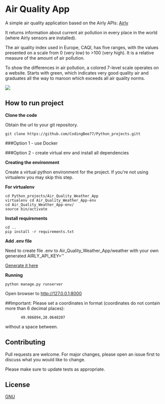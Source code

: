# Air Quality App

A simple air quality application based on the Airly APIs:
[Airly](https://airly.org/pl/)

It returns information about current air pollution in every place
in the world (where Airly sensors are installed). 


The air quality index used in Europe, CAQI, has five ranges,
with the values presented on a scale from 0 (very low) to >100 (very high). 
It is a relative measure of the amount of air pollution.

To show the differences in air pollution, a colored 7-level scale 
operates on a website. Starts with green,
which indicates very good quality air and graduates all the way
to maroon which exceeds all air quality norms.


![](Air_quality_weather_app.gif)


## How to run project


**Clone the code**

Obtain the url to your git repository.

```
git clone https://github.com/CodingBee77/Python_projects.gitt
```

###Option 1 - use Docker


###Option 2 - create virtual env and install all dependencies

**Creating the environment**

Create a virtual python environment for the project. If you're not using virtualenv you may skip this step.


**For virtualenv**


```
cd Python_projects/Air_Quality_Weather_App
virtualenv cd Air_Quality_Weather_App-env
cd Air_Quality_Weather_App-env/
source bin/activate
```

**Install requirements**

```
cd ..
pip install -r requirements.txt
```

**Add .env file**
 
Need to create file .env to Air_Quality_Weather_App/weather
with your own generated AIRLY_API_KEY=''

[Generate it here](https://developer.airly.org/docs)

**Running**

```
python manage.py runserver
```

Open browser to http://127.0.0.1:8000



##Important:
Please set a coordinates in format (coordinates do not contain more than 6 decimal places):

           49.986894,20.0648207

without a space between.

## Contributing
Pull requests are welcome. For major changes, please open an issue first to discuss what you would like to change.

Please make sure to update tests as appropriate.

## License
[GNU](https://www.gnu.org/licenses/gpl-3.0.html)